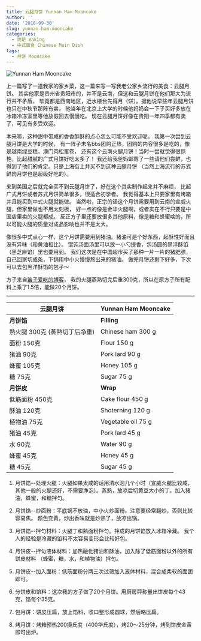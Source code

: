 ```yaml
---
title: 云腿月饼 Yunnan Ham Mooncake
author: ''
date: '2018-09-30'
slug: yunnan-ham-mooncake
categories:
  - 烘焙 Baking
  - 中式面食 Chinese Main Dish
tags:
  - 月饼 Mooncake
---
```


![Yunnan Ham Mooncake](/img/2018-09-16-Chinese-ham-mooncake.jpg)

上一篇写了一道我家的家乡菜，这一篇来写一写我老公家乡流行的美食：云腿月饼。
其实他家是贵州省贵阳市的，并不是云南，但这和云腿月饼在他们那大为流行并不矛盾，
毕竟都是西南地区，近水楼台先得月（饼）。据他说早些年云腿月饼也只在中秋节那阵有卖，
他当年在北京上大学的时候他妈妈会一下子买好多放在冰箱冷冻室里等他放假回去慢慢吃。
现在云腿月饼好像在贵阳一年四季都有卖了，可见有多受欢迎。

本来嘛，这种甜中带咸的香香酥酥的点心怎么可能不受欢迎呢。
我第一次尝到云腿月饼是大学的时候，
有一阵子未名bbs团购正热，团购的内容很多是吃的，像是越南绿豆糕，澳门肉松蛋卷，
还有这个云南火腿月饼！当时一尝就觉得很惊艳，比起甜腻的广式月饼好吃太多了！
我还给我爸妈邮寄了一些请他们尝鲜，也得到了他们的肯定。只是上海街上并买不到这种云腿月饼
（当然上海流行的苏式鲜肉月饼也是超级好吃的）。

来到美国之后就完全买不到云腿月饼了，好在这个其实制作起来并不麻烦，
比起广式月饼或者苏式月饼简单很多，很适合初学者。
我觉得基本上只要家里有烤箱并且能买到中式火腿就能做。
当然啦，正宗的话这个月饼需要用到云南的宣威火腿，但家里做也不用太刻板，
好一点的像是金华火腿啊，或者实在不行只要是中国店里卖的火腿都成。
反正方子里还要放很多其他原料，像是糖和蜂蜜啥的，所以可能火腿的质量对成品影响也并不是太大。

像很多中式点心一样，这个月饼需要用到猪油。猪油可是个好东西，起酥性好而且没有异味（和黄油相比）。
馄饨汤面汤里可以放一小勺提香，包汤圆的黑洋酥馅（黑芝麻馅）里也要用到。
我们这次是在中国超市买了那种一片一片的猪肥膘，自己回家切成条，下锅用中小火慢慢熬出来的猪油。
做完月饼还剩下好多，下次可以去包黑洋酥馅的包子～

方子来自[笛子爱吃的博客](http://blog.sina.com.cn/s/blog_520d14230102drs7.html)，
我的火腿蒸熟切完后重300克，所以在原方子所有配料上乘了1.5倍，能做20个月饼。

---
|云腿月饼                           |Yunnan Ham Mooncake            |
|-----------------------------------|-------------------------|
|**月饼馅**                         |**Filling**             |
|熟火腿 300克 (蒸熟切丁后净重)      |Chinese ham 300 g             |
|面粉 150克                         |Flour 150 g   |
|猪油 90克                          |Pork lard 90 g   |
|蜂蜜 105克                         |Honey 105 g   |
|糖 75克                            |Sugar 75 g             |
|**月饼皮**                         |**Wrap**             |
|低筋面粉 450克                     |Cake flour 450 g  |
|酥油 120克                         |Shoterning 120 g            |
|植物油 75克                        |Vegetable oil 75 g             |
|猪油 45克                          |Pork lard 45 g   |
|水 90克                            |Water 90 g   |
|蜂蜜 45克                          |Honey 45 g   |
|糖 45克                            |Sugar 45 g             |

1. 月饼馅--处理火腿：火腿如果太咸的话用清水泡几个小时（宣威火腿比较咸，
其他一般的火腿还好，不需要净泡）。蒸熟，放凉后切黄豆大小的丁。加入猪油，蜂蜜，和糖拌匀。

2. 月饼馅--炒面粉：平底锅不放油，中小火炒面粉。注意要经常翻炒，否则比较容易焦。
颜色变黄，炒出香味就是炒熟了，放凉出锅。

3. 月饼馅--拌匀材料：火腿丁和熟面粉拌匀。拌成的月饼馅放入冰箱冷藏。
我个人的经验是冷藏的馅料不太容易变形会比较好包。

4. 月饼皮--拌匀液体材料：加热融化猪油和酥油，加入除了低筋面粉以外的所有饼皮材料
（蜂蜜，糖，水，和植物油）拌匀。

5. 月饼皮--加入面粉：低筋面粉分两三次过筛加入液体材料，混合成柔软的面团即可。

6. 分饼皮和馅料：这次我的方子做了20个月饼。用厨房秤称量出饼皮每个43克，馅每个35克。

7. 包月饼：饼皮压扁，放上馅料，收口整形成圆球，然后略压扁。

8. 烤月饼：烤箱预热200摄氏度（400华氏度），烤20～25分钟，烤到饼皮金黄即可出炉。






